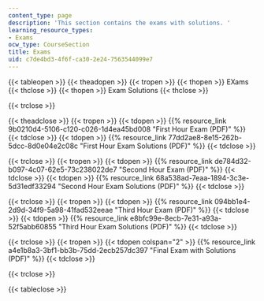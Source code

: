 ```yaml
---
content_type: page
description: 'This section contains the exams with solutions. '
learning_resource_types:
- Exams
ocw_type: CourseSection
title: Exams
uid: c7de4bd3-4f6f-ca30-2e24-7563544099e7
---
```


{{< tableopen >}}
{{< theadopen >}}
{{< tropen >}}
{{< thopen >}}
EXams
{{< thclose >}}
{{< thopen >}}
Exam Solutions
{{< thclose >}}

{{< trclose >}}

{{< theadclose >}}
{{< tropen >}}
{{< tdopen >}}
{{% resource_link 9b0210d4-5106-c120-c026-1d4ea45bd008 "First Hour Exam (PDF)" %}}
{{< tdclose >}}
{{< tdopen >}}
{{% resource_link 77dd2ae8-8e15-262b-5dcc-8d0e04e2c08c "First Hour Exam Solutions (PDF)" %}}
{{< tdclose >}}

{{< trclose >}}
{{< tropen >}}
{{< tdopen >}}
{{% resource_link de784d32-b097-4c07-62e5-73c238022de7 "Second Hour Exam (PDF)" %}}
{{< tdclose >}}
{{< tdopen >}}
{{% resource_link 68a538ad-7eaa-1894-3c3e-5d31edf33294 "Second Hour Exam Solutions (PDF)" %}}
{{< tdclose >}}

{{< trclose >}}
{{< tropen >}}
{{< tdopen >}}
{{% resource_link 094bb1e4-2d9d-34f9-5a98-41fad532eeae "Third Hour Exam (PDF)" %}}
{{< tdclose >}}
{{< tdopen >}}
{{% resource_link e8bfc99e-8ecb-7e31-a93a-52f5abb60855 "Third Hour Exam Solutions (PDF)" %}}
{{< tdclose >}}

{{< trclose >}}
{{< tropen >}}
{{< tdopen colspan="2" >}}
{{% resource_link a4e1b8a3-3bf1-bb3b-75dd-2ecb257dc397 "Final Exam with Solutions (PDF)" %}}
{{< tdclose >}}

{{< trclose >}}

{{< tableclose >}}